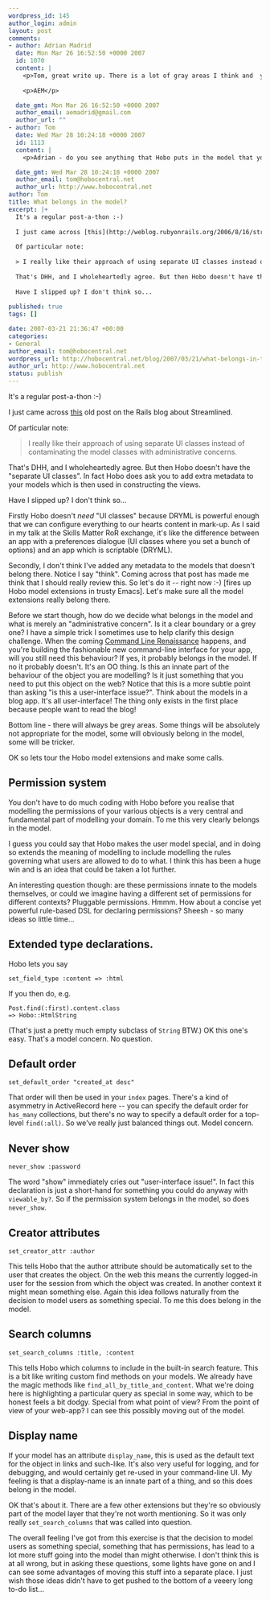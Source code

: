 ```yaml
--- 
wordpress_id: 145
author_login: admin
layout: post
comments: 
- author: Adrian Madrid
  date: Mon Mar 26 16:52:50 +0000 2007
  id: 1070
  content: |
    <p>Tom, great write up. There is a lot of gray areas I think and  you, very much like DHH, are very opinionated. I think a good compromise is what the Streamlined guys are doing with the ui "concerns" in their streamlined directory. Like you I think most of these commands should/could go fine in  the model although some are very much closer to a separate area like these ui concerns. Just my .02 cents.</p>
    
    <p>AEM</p>

  date_gmt: Mon Mar 26 16:52:50 +0000 2007
  author_email: aemadrid@gmail.com
  author_url: ""
- author: Tom
  date: Wed Mar 28 10:24:18 +0000 2007
  id: 1113
  content: |
    <p>Adrian - do you see anything that Hobo puts in the model that you think would be better implemented as separate UI concerns?</p>

  date_gmt: Wed Mar 28 10:24:18 +0000 2007
  author_email: tom@hobocentral.net
  author_url: http://www.hobocentral.net
author: Tom
title: What belongs in the model?
excerpt: |+
  It's a regular post-a-thon :-)
  
  I just came across [this](http://weblog.rubyonrails.org/2006/8/16/streamlined-taking-admins-beyond-scaffolding) old post on the Rails blog about Streamlined.
  
  Of particular note:
  
  > I really like their approach of using separate UI classes instead of contaminating the model classes with administrative concerns.
  
  That's DHH, and I wholeheartedly agree. But then Hobo doesn't have the "separate UI classes". In fact Hobo does ask you to add extra metadata to your models which is then used in constructing the views.
  
  Have I slipped up? I don't think so...
  
published: true
tags: []

date: 2007-03-21 21:36:47 +00:00
categories: 
- General
author_email: tom@hobocentral.net
wordpress_url: http://hobocentral.net/blog/2007/03/21/what-belongs-in-the-model/
author_url: http://www.hobocentral.net
status: publish
---
```

It's a regular post-a-thon :-)

I just came across [this](http://weblog.rubyonrails.org/2006/8/16/streamlined-taking-admins-beyond-scaffolding) old post on the Rails blog about Streamlined.

Of particular note:

> I really like their approach of using separate UI classes instead of contaminating the model classes with administrative concerns.

That's DHH, and I wholeheartedly agree. But then Hobo doesn't have the "separate UI classes". In fact Hobo does ask you to add extra metadata to your models which is then used in constructing the views.

Have I slipped up? I don't think so...

<a id="more"></a><a id="more-145"></a>

Firstly Hobo doesn't *need* "UI classes" because DRYML is powerful enough that we can configure everything to our hearts content in mark-up. As I said in my talk at the Skills Matter RoR exchange, it's like the difference between an app with a preferences dialogue (UI classes where you set a bunch of options) and an app which is scriptable (DRYML).

Secondly, I don't think I've added any metadata to the models that doesn't belong there. Notice I say "think". Coming across that post has made me think that I should really review this. So let's do it -- right now :-) [fires up Hobo model extensions in trusty Emacs]. Let's make sure all the model extensions really belong there.

Before we start though, how do we decide what belongs in the model and what is merely an "administrative concern". Is it a clear boundary or a grey one? I have a simple trick I sometimes use to help clarify this design challenge. When the coming [Command Line Renaissance](http://www.pikesoft.com/blog/index.php?itemid=152) happens, and you're building the fashionable new command-line interface for your app, will you still need this behaviour? If yes, it probably belongs in the model. If no it probably doesn't. It's an OO thing. Is this an innate part of the behaviour of the object you are modelling? Is it just something that you need to put this object on the web? Notice that this is a more subtle point than asking "is this a user-interface issue?". Think about the models in a blog app. It's all user-interface! The thing only exists in the first place because people want to read the blog!

Bottom line - there will always be grey areas. Some things will be absolutely not appropriate for the model, some will obviously belong in the model, some will be tricker. 

OK so lets tour the Hobo model extensions and make some calls.

## Permission system

You don't have to do much coding with Hobo before you realise that modelling the permissions of your various objects is a very central and fundamental part of modelling your domain. To me this very clearly belongs in the model.

I guess you could say that Hobo makes the user model special, and in doing so extends the meaning of modelling to include modelling the rules governing what users are allowed to do to what. I think this has been a huge win and is an idea that could be taken a lot further.

An interesting question though: are these permissions innate to the models themselves, or could we imagine having a different set of permissions for different contexts? Pluggable permissions. Hmmm. How about a concise yet powerful rule-based DSL for declaring permissions? Sheesh - so many ideas so little time...

## Extended type declarations.

Hobo lets you say

    set_field_type :content => :html

If you then do, e.g.

	Post.find(:first).content.class
	=> Hobo::HtmlString

(That's just a pretty much empty subclass of `String` BTW.) OK this one's easy. That's a model concern. No question.

## Default order

    set_default_order "created_at desc"

That order will then be used in your `index` pages. There's a kind of asymmetry in ActiveRecord here -- you can specify the default order for `has_many` collections, but there's no way to specify a default order for a top-level `find(:all)`. So we've really just balanced things out. Model concern.

## Never show

    never_show :password

The word "show" immediately cries out "user-interface issue!". In fact this declaration is just a short-hand for something you could do anyway with `viewable_by?`. So if the permission system belongs in the model, so does `never_show`.

## Creator attributes

    set_creator_attr :author

This tells Hobo that the author attribute should be automatically set to the user that creates the object. On the web this means the currently logged-in user for the session from which the object was created. In another context it might mean something else. Again this idea follows naturally from the decision to model users as something special. To me this does belong in the model.

## Search columns

    set_search_columns :title, :content

This tells Hobo which columns to include in the built-in search feature. This is a bit like writing custom find methods on your models. We already have the magic methods like `find_all_by_title_and_content`. What we're doing here is highlighting a particular query as special in some way, which to be honest feels a bit dodgy. Special from what point of view? From the point of view of your web-app? I can see this possibly moving out of the model.

## Display name

If your model has an attribute `display_name`, this is used as the default text for the object in links and such-like. It's also very useful for logging, and for debugging, and would certainly get re-used in your command-line UI. My feeling is that a display-name is an innate part of a thing, and so this does belong in the model.

OK that's about it. There are a few other extensions but they're so obviously part of the model layer that they're not worth mentioning. So it was only really `set_search_columns` that was called into question.

The overall feeling I've got from this exercise is that the decision to model users as something special, something that has permissions, has lead to a lot more stuff going into the model than might otherwise. I don't think this is at all wrong, but in asking these questions, some lights have gone on and I can see some advantages of moving this stuff into a separate place. I just wish those ideas didn't have to get pushed to the bottom of a veeery long to-do list...
